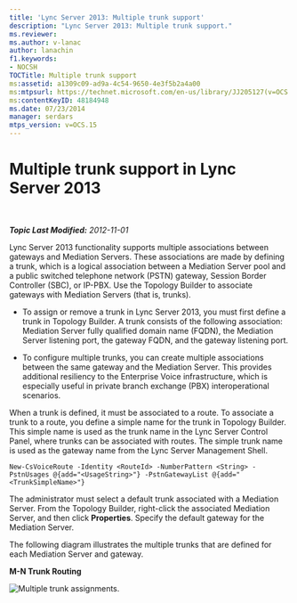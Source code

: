 ```yaml
---
title: 'Lync Server 2013: Multiple trunk support'
description: "Lync Server 2013: Multiple trunk support."
ms.reviewer: 
ms.author: v-lanac
author: lanachin
f1.keywords:
- NOCSH
TOCTitle: Multiple trunk support
ms:assetid: a1309c09-ad9a-4c54-9650-4e3f5b2a4a00
ms:mtpsurl: https://technet.microsoft.com/en-us/library/JJ205127(v=OCS.15)
ms:contentKeyID: 48184948
ms.date: 07/23/2014
manager: serdars
mtps_version: v=OCS.15
---
```


# Multiple trunk support in Lync Server 2013

<div data-xmlns="http://www.w3.org/1999/xhtml">

<div class="topic" data-xmlns="http://www.w3.org/1999/xhtml" data-msxsl="urn:schemas-microsoft-com:xslt" data-cs="https://msdn.microsoft.com/">

<div data-asp="https://msdn2.microsoft.com/asp">



</div>

<div id="mainSection">

<div id="mainBody">

<span> </span>

_**Topic Last Modified:** 2012-11-01_

Lync Server 2013 functionality supports multiple associations between gateways and Mediation Servers. These associations are made by defining a trunk, which is a logical association between a Mediation Server pool and a public switched telephone network (PSTN) gateway, Session Border Controller (SBC), or IP-PBX. Use the Topology Builder to associate gateways with Mediation Servers (that is, trunks).

  - To assign or remove a trunk in Lync Server 2013, you must first define a trunk in Topology Builder. A trunk consists of the following association: Mediation Server fully qualified domain name (FQDN), the Mediation Server listening port, the gateway FQDN, and the gateway listening port.

  - To configure multiple trunks, you can create multiple associations between the same gateway and the Mediation Server. This provides additional resiliency to the Enterprise Voice infrastructure, which is especially useful in private branch exchange (PBX) interoperational scenarios.

When a trunk is defined, it must be associated to a route. To associate a trunk to a route, you define a simple name for the trunk in Topology Builder. This simple name is used as the trunk name in the Lync Server Control Panel, where trunks can be associated with routes. The simple trunk name is used as the gateway name from the Lync Server Management Shell.

    New-CsVoiceRoute -Identity <RouteId> -NumberPattern <String> -PstnUsages @{add="<UsageString>"} -PstnGatewayList @{add="<TrunkSimpleName>"}

The administrator must select a default trunk associated with a Mediation Server. From the Topology Builder, right-click the associated Mediation Server, and then click **Properties**. Specify the default gateway for the Mediation Server.

The following diagram illustrates the multiple trunks that are defined for each Mediation Server and gateway.

**M-N Trunk Routing**

![Multiple trunk assignments.](images/JJ205127.c61cd9a7-d8d9-4e02-83b9-ab62519a48c4(OCS.15).jpg "Multiple trunk assignments.")

</div>

<span> </span>

</div>

</div>

</div>

